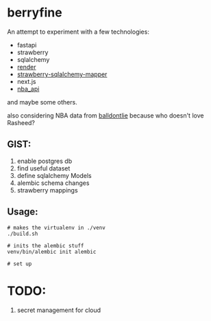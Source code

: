 # berryfine
An attempt to experiment with a few technologies:
- fastapi
- strawberry
- sqlalchemy
- [render](dashboard.render.com)
- [strawberry-sqlalchemy-mapper](https://github.com/expedock/strawberry-sqlalchemy-mapper)
- next.js
- [nba_api](https://github.com/swar/nba_api)

and maybe some others. 

also considering NBA data from [balldontlie](https://www.balldontlie.io/#get-all-players) because who doesn't love Rasheed?


## GIST:
1. enable postgres db
2. find useful dataset
3. define sqlalchemy Models
4. alembic schema changes
5. strawberry mappings


## Usage:

```
# makes the virtualenv in ./venv
./build.sh

# inits the alembic stuff
venv/bin/alembic init alembic

# set up 

```

# TODO:
1. secret management for cloud
